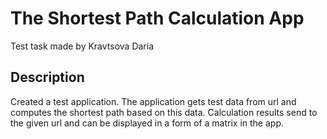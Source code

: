 # The Shortest Path Calculation App

Test task made by Kravtsova Daria

## Description

Created a test application. The application gets test data from url and computes the shortest path based on this data. Сalculation results send to the given url and can be displayed in a form of a matrix in the app.
